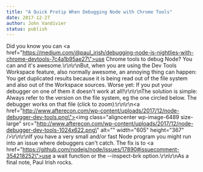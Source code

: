 ```yaml
---
title: "A Quick Protip When Debugging Node with Chrome Tools"
date: 2017-12-27
author: John Vandivier
status: publish
---
```


Did you know you can <a href=\"https://medium.com/@paul_irish/debugging-node-js-nightlies-with-chrome-devtools-7c4a1b95ae27\">use Chrome tools to debug Node</a>? You can and it's awesome.\r\n\r\nBut, when you are using the Dev Tools Workspace feature, also normally awesome, an annoying thing can happen: You get duplicated results because it is being read out of the file system and also out of the Workspace sources. Worse yet: If you put your debugger on one of them it doesn't work at all!\r\n\r\nThe solution is simple: Always refer to the version on the file system, eg the one circled below. The debugger works on that file (click to zoom):\r\n\r\n<a href=\"http://www.afterecon.com/wp-content/uploads/2017/12/node-debugger-dev-tools.png\"><img class=\"aligncenter wp-image-6489 size-large\" src=\"http://www.afterecon.com/wp-content/uploads/2017/12/node-debugger-dev-tools-1024x622.png\" alt=\"\" width=\"605\" height=\"367\" /></a>\r\n\r\nIf you have a very small and/or fast Node program you might run into an issue where debuggers can't catch. The fix is to <a href=\"https://github.com/nodejs/node/issues/17890#issuecomment-354218252\">use a wait function or the --inspect-brk option</a>.\r\n\r\nAs a final note, Paul Irish rocks.